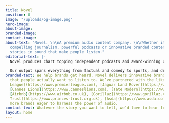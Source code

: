 ```yaml
---
title: Novel
position: 0
image: "/uploads/og-image.png"
hero-image: 
about-image: 
branded-image: 
contact-image: 
about-text: "Novel. \n\nA premium audio content company. \n\nWhether it’s
  compelling journalism, powerful podcasts or innovative branded content, we tell
  stories in sound that make people listen."
editorial-text: |-
  Novel produces chart topping independent podcasts and award-winning content for leading broadcast networks and platforms, including the [BBC](https://www.bbc.co.uk), [Audible](https://www.audible.co.uk) and [Spotify](https://www.spotify.com/uk/).

  Our output spans everything from factual and comedy to sports, and drama, all united by our ear for stories that need to be told.
branded-text: We help brands get heard. Novel delivers innovative branded content
  that people actually want to listen to. We’ve partnered with the likes of [The Premier
  League](https://www.premierleague.com), [Jaguar Land Rover](https://www.jaguarlandrover.com),
  [Cannes Lions](https://www.canneslions.com), [Tate Modern](https://www.tate.org.uk/visit/tate-modern),
  [Airbnb](https://www.airbnb.co.uk), [Gorillaz](https://www.gorillaz.com), [The Prince’s
  Trust](https://www.princes-trust.org.uk), [Asda](https://www.asda.com) and many
  more brands eager to harness the power of audio.
contact-text: Whatever the story you want to tell, we’d love to hear from you.
layout: home
---
```


